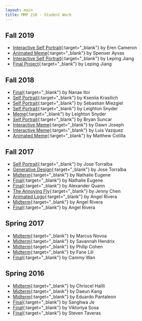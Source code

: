 ```yaml
---
layout: main
title: MMP 210 - Student Work
---
```


## Fall 2019
- [Interactive Self Portrait](https://erencameron.github.io/MMP210/interactive/index.html){:target="_blank"} by Eren Cameron
- [Animated Meme](https://arlatius.github.io/mmp210/Projects/memelogoAnimation/index.html){:target="_blank"} by Spenver Ayvas
- [Interactive Self Portrait](https://lepingjiang.github.io/MMP210_Leping_Jiang/p1_2/index.html){:target="_blank"} by Leping Jiang
- [Final Project](https://lepingjiang.github.io/MMP210_Leping_Jiang/final/index.html){:target="_blank"} by Leping Jiang


## Fall 2018
- [Final](https://nanae1984.github.io/MMP210/finalproject/){:target="_blank"} by Nanae Itoi 
- [Self Portrait](https://kseniiakrasilich.github.io/mmp210/self_portrait_Black/index.html){:target="_blank"} by Kseniia Krasilich
- [Self Portrait](https://seba11001.github.io/MMP210/SelfPortrait2/index.html){:target="_blank"} by Sebastian Miezgiel
- [Self Portrait](https://leightonsnyder.github.io/mmp210/selfportrait_2.html){:target="_blank"} by Leighton Snyder
- [Meme](https://leightonsnyder.github.io/mmp210/meme.html){:target="_blank"} by Leighton Snyder
- [Self Portrait](https://admadary.github.io/mmp210/self_portrait_v3/index.html){:target="_blank"} by Bryan Suncar
- [Interactive Meme](https://trinidawn.github.io/mmp210/meme_1/){:target="_blank"} by Dawn Joseph
- [Interactive Meme](https://lufire08.github.io/MMP_210/Meme_v1/index.html){:target="_blank"} by Luis Vazquez
- [Animated Meme](https://cotilla.github.io/MEME3/){:target="_blank"} by Matthew Cotilla


## Fall 2017
- [Self Portrait](http://torralbajose.com/MMP210/assignments/self-portrait/index.html){:target="_blank"} by Jose Torralba
- [Generative Design](http://torralbajose.com/MMP210/assignments/midterm/index.html){:target="_blank"} by Jose Torralba
- [Midterm](https://nixxonwtfu.github.io/MMP210/midterm/midterm.html){:target="_blank"} by Nathalie Eugene
- [Final](https://nixxonwtfu.github.io/MMP210/final/final.html){:target="_blank"} by Nathalie Eugene
- [Final](https://aquann.github.io/MMP210/final/index.html){:target="_blank"} by Alexander Quann
- [The Annoying Fly](https://chenjenny.github.io/mmp210/final/){:target="_blank"} by Jenny Chen
- [Animated Logo](https://arivera609.github.io/mmp210/assignment6/){:target="_blank"} by Angel Rivera
- [Midterm](https://arivera609.github.io/mmp210/midterm2/){:target="_blank"} by Angel Rivera
- [Final](https://arivera609.github.io/mmp210/final/index.html){:target="_blank"} by Angel Rivera



## Spring 2017
- [Midterm](marcus_novoa/midterm/){:target="_blank"} by Marcus Novoa
- [Midterm](savannah_hendrix/midterm/){:target="_blank"} by Savannah Hendrix
- [Midterm](philip_cohen/midterm/){:target="_blank"} by Philip Cohen
- [Midterm](fane_lili/midterm/){:target="_blank"} by Fane Lili
- [Final](cammy_wan/final/){:target="_blank"} by Cammy Wan



## Spring 2016
- [Midterm](chriscel_halili/midterm){:target="_blank"} by Chriscel Halili	
- [Midterm](daeun_kang/midterm/){:target="_blank"} by Daeun Kang	
- [Midterm](eduardo_pantaleon/midterm/){:target="_blank"} by Eduardo Pantaleon	
- [Final](sanghwa_je/final/){:target="_blank"} by Sanghwa Je	
- [Final](viktoriya_sosa/final/){:target="_blank"} by Viktoriya Sosa	
- [Final](steven_taveras/final/){:target="_blank"} by Steven Taveras	








